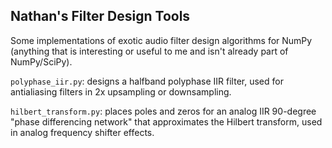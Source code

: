 ## Nathan's Filter Design Tools

Some implementations of exotic audio filter design algorithms for NumPy (anything that is interesting or useful to me and isn't already part of NumPy/SciPy).

`polyphase_iir.py`: designs a halfband polyphase IIR filter, used for antialiasing filters in 2x upsampling or downsampling.

`hilbert_transform.py`: places poles and zeros for an analog IIR 90-degree "phase differencing network" that approximates the Hilbert transform, used in analog frequency shifter effects.

